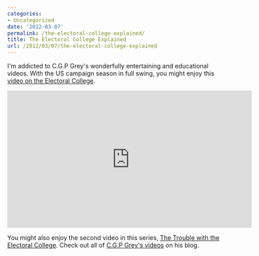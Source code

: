 ```yaml
---
categories:
- Uncategorized
date: '2012-03-07'
permalink: /the-electoral-college-explained/
title: The Electoral College Explained
url: /2012/03/07/the-electoral-college-explained
---
```


I'm addicted to C.G.P Grey's wonderfully entertaining and educational videos. With the US campaign season in full swing, you might enjoy this <a href="http://blog.cgpgrey.com/the-electoral-college/">video on the Electoral College</a>.

<iframe class="alignc" width="560" height="315" src="https://www.youtube.com/embed/OUS9mM8Xbbw?rel=0" frameborder="0" allowfullscreen></iframe>

You might also enjoy the second video in this series, <a href="https://www.youtube.com/watch?v=7wC42HgLA4k">The Trouble with the Electoral College</a>. Check out all of <a href="http://blog.cgpgrey.com/">C.G.P Grey's videos</a> on his blog.
